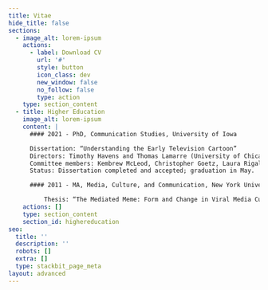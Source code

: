 ```yaml
---
title: Vitae
hide_title: false
sections:
  - image_alt: lorem-ipsum
    actions:
      - label: Download CV
        url: '#'
        style: button
        icon_class: dev
        new_window: false
        no_follow: false
        type: action
    type: section_content
  - title: Higher Education
    image_alt: lorem-ipsum
    content: |
      #### 2021 - PhD, Communication Studies, University of Iowa

      Dissertation: “Understanding the Early Television Cartoon”
      Directors: Timothy Havens and Thomas Lamarre (University of Chicago)
      Committee members: Kembrew McLeod, Christopher Goetz, Laura Rigal
      Status: Dissertation completed and accepted; graduation in May.

      #### 2011 - MA, Media, Culture, and Communication, New York University

          Thesis: “The Mediated Meme: Form and Change in Viral Media Culture”
    actions: []
    type: section_content
    section_id: highereducation
seo:
  title: ''
  description: ''
  robots: []
  extra: []
  type: stackbit_page_meta
layout: advanced
---
```

